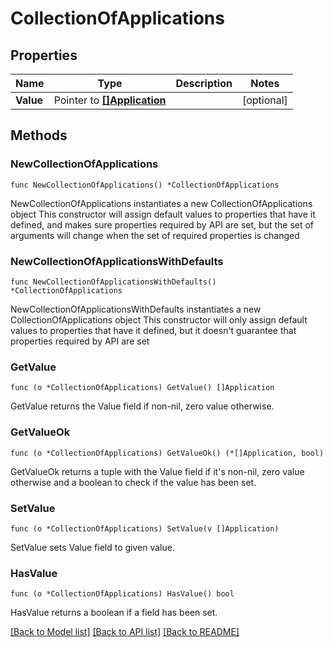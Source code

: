 # CollectionOfApplications

## Properties

Name | Type | Description | Notes
------------ | ------------- | ------------- | -------------
**Value** | Pointer to [**[]Application**](Application.md) |  | [optional] 

## Methods

### NewCollectionOfApplications

`func NewCollectionOfApplications() *CollectionOfApplications`

NewCollectionOfApplications instantiates a new CollectionOfApplications object
This constructor will assign default values to properties that have it defined,
and makes sure properties required by API are set, but the set of arguments
will change when the set of required properties is changed

### NewCollectionOfApplicationsWithDefaults

`func NewCollectionOfApplicationsWithDefaults() *CollectionOfApplications`

NewCollectionOfApplicationsWithDefaults instantiates a new CollectionOfApplications object
This constructor will only assign default values to properties that have it defined,
but it doesn't guarantee that properties required by API are set

### GetValue

`func (o *CollectionOfApplications) GetValue() []Application`

GetValue returns the Value field if non-nil, zero value otherwise.

### GetValueOk

`func (o *CollectionOfApplications) GetValueOk() (*[]Application, bool)`

GetValueOk returns a tuple with the Value field if it's non-nil, zero value otherwise
and a boolean to check if the value has been set.

### SetValue

`func (o *CollectionOfApplications) SetValue(v []Application)`

SetValue sets Value field to given value.

### HasValue

`func (o *CollectionOfApplications) HasValue() bool`

HasValue returns a boolean if a field has been set.


[[Back to Model list]](../README.md#documentation-for-models) [[Back to API list]](../README.md#documentation-for-api-endpoints) [[Back to README]](../README.md)


